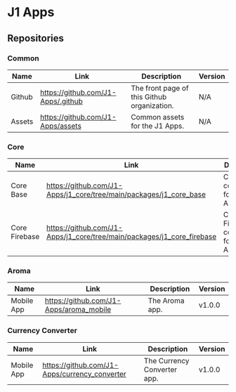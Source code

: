 # J1 Apps

## Repositories

### Common

| Name | Link | Description | Version |
| -------- | ------- | ------- | ------- |
| Github | https://github.com/J1-Apps/.github | The front page of this Github organization. | N/A |
| Assets | https://github.com/J1-Apps/assets | Common assets for the J1 Apps. | N/A |

### Core

| Name | Link | Description | Version |
| -------- | ------- | ------- | ------- |
| Core Base | https://github.com/J1-Apps/j1_core/tree/main/packages/j1_core_base | Common components for the J1 Apps. | v1.0.0 |
| Core Firebase | https://github.com/J1-Apps/j1_core/tree/main/packages/j1_core_firebase | Common Firebase components for the J1 Apps. | v1.0.0 |

### Aroma

| Name | Link | Description | Version |
| -------- | ------- | ------- | ------- |
| Mobile App | https://github.com/J1-Apps/aroma_mobile | The Aroma app. | v1.0.0 |

### Currency Converter

| Name | Link | Description | Version |
| -------- | ------- | ------- | ------- |
| Mobile App | https://github.com/J1-Apps/currency_converter | The Currency Converter app. | v1.0.0 |
